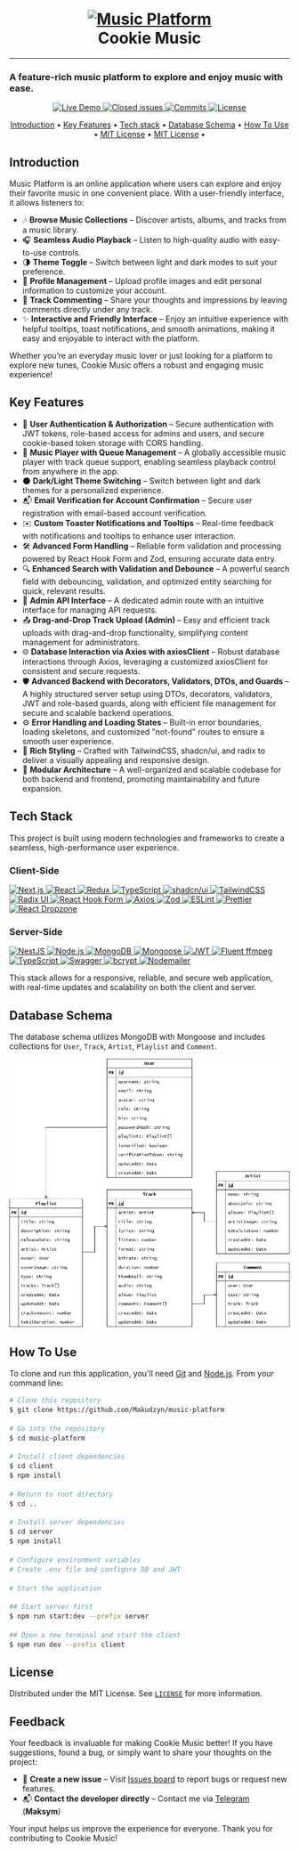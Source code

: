 <h1 align="center">
  <br>
  <a href="http://your-live-hosting-link.com">
    <img src="client/app/favicon.ico" alt="Music Platform" width="200">
  </a>
  <br>
  Cookie Music
  <br>
</h1>

<hr/>

<h3>
A feature-rich music platform to explore and enjoy music with ease.
</h3>

<p align="center">
  <a href="http://your-live-hosting-link.com">
    <img src="https://img.shields.io/badge/Live-Demo-green" alt="Live Demo">
  </a>
  <a href="https://github.com/Makudzyn/music-platform/issues">
    <img src="https://img.shields.io/github/issues-closed/Makudzyn/music-platform" alt="Closed issues">
  </a>
  <a href="https://github.com/Makudzyn/music-platform/commits/master/">
    <img src="https://img.shields.io/github/commit-activity/t/Makudzyn/music-platform" alt="Commits">
  </a>
  <a href="https://github.com/Makudzyn/music-platform/blob/master/LICENSE">
    <img src="https://img.shields.io/github/license/Makudzyn/music-platform" alt="License">
  </a>
</p>



<p align="center">
  <a href="#introduction">Introduction</a> •
  <a href="#key-features">Key Features</a> •
  <a href="#tech-stack">Tech stack</a> •
  <a href="#database-schema">Database Schema</a> •
  <a href="#how-to-use">How To Use</a> •
  <a href="#license">MIT License</a> •
  <a href="#feedback">MIT License</a> •
</p>

## Introduction

Music Platform is an online application where users can explore and enjoy their favorite music in one convenient place.
With a user-friendly interface, it allows listeners to:

* 🎶 **Browse Music Collections** – Discover artists, albums, and tracks from a music library.
* 🎧 **Seamless Audio Playback** – Listen to high-quality audio with easy-to-use controls.
* 🌗 **Theme Toggle** – Switch between light and dark modes to suit your preference.
* 👤 **Profile Management** – Upload profile images and edit personal information to customize your account.
* 💬 **Track Commenting** – Share your thoughts and impressions by leaving comments directly under any track.
* ✨ **Interactive and Friendly Interface** – Enjoy an intuitive experience with helpful tooltips, toast notifications, and smooth animations, making it easy and enjoyable to interact with the platform.

Whether you’re an everyday music lover or just looking for a platform to explore new tunes, Cookie Music offers a robust and engaging music experience!

## Key Features

* 🔐 **User Authentication & Authorization** – Secure authentication with JWT tokens, role-based access for admins and users, and secure cookie-based token storage with CORS handling.
* 🎵 **Music Player with Queue Management** – A globally accessible music player with track queue support, enabling seamless playback control from anywhere in the app.
* 🌑 **Dark/Light Theme Switching** – Switch between light and dark themes for a personalized experience.
* 📬 **Email Verification for Account Confirmation** – Secure user registration with email-based account verification.
* ✉️ **Custom Toaster Notifications and Tooltips** – Real-time feedback with notifications and tooltips to enhance user interaction.
* 🛠 **Advanced Form Handling** – Reliable form validation and processing powered by React Hook Form and Zod, ensuring accurate data entry.
* 🔍 **Enhanced Search with Validation and Debounce** – A powerful search field with debouncing, validation, and optimized entity searching for quick, relevant results.
* 🔧 **Admin API Interface** – A dedicated admin route with an intuitive interface for managing API requests.
* 📤 **Drag-and-Drop Track Upload (Admin)** – Easy and efficient track uploads with drag-and-drop functionality, simplifying content management for administrators.
* 🌐 **Database Interaction via Axios with axiosClient** – Robust database interactions through Axios, leveraging a customized axiosClient for consistent and secure requests.
* 🛡 **Advanced Backend with Decorators, Validators, DTOs, and Guards** – A highly structured server setup using DTOs, decorators, validators, JWT and role-based guards, along with efficient file management for secure and scalable backend operations.
* ⚙️ **Error Handling and Loading States** – Built-in error boundaries, loading skeletons, and customized "not-found" routes to ensure a smooth user experience.
* 🎨 **Rich Styling** – Crafted with TailwindCSS, shadcn/ui, and radix to deliver a visually appealing and responsive design.
* 🧩 **Modular Architecture** – A well-organized and scalable codebase for both backend and frontend, promoting maintainability and future expansion.

## Tech Stack

This project is built using modern technologies and frameworks to create a seamless, high-performance user experience.

### Client-Side

<a href="https://nextjs.org/">
  <img src="https://img.shields.io/badge/next.js-000000?style=for-the-badge&logo=nextdotjs&logoColor=white" alt="Next.js">
</a>
<a href="https://reactjs.org/">
  <img src="https://img.shields.io/badge/react-232728?style=for-the-badge&logo=react&logoColor=58c4dc" alt="React">
</a>
<a href="https://redux.js.org/">
  <img src="https://img.shields.io/badge/redux-593d88?style=for-the-badge&logo=redux&logoColor=white" alt="Redux">
</a>
<a href="https://www.typescriptlang.org/">
  <img src="https://img.shields.io/badge/typescript-27609e?style=for-the-badge&logo=typescript&logoColor=white" alt="TypeScript">
</a>
<a href="https://shadcn.dev/">
  <img src="https://img.shields.io/badge/shadcn_ui-09090b?style=for-the-badge&logo=shadcnui&logoColor=white" alt="shadcn/ui">
</a>
<a href="https://tailwindcss.com/">
  <img src="https://img.shields.io/badge/tailwind_css-0ea5e9?style=for-the-badge&logo=tailwind-css&logoColor=white" alt="TailwindCSS">
</a>
<a href="https://www.radix-ui.com/">
  <img src="https://img.shields.io/badge/radix-151515?style=for-the-badge&logo=radixui&logoColor=white" alt="Radix UI">
</a>
<a href="https://react-hook-form.com/">
  <img src="https://img.shields.io/badge/react_hook_form-ec5990?style=for-the-badge&logo=reacthookform&logoColor=white" alt="React Hook Form">
</a>
<a href="https://axios-http.com/">
  <img src="https://img.shields.io/badge/axios-5A29E4?style=for-the-badge&logo=axios&logoColor=white" alt="Axios">
</a>
<a href="https://zod.dev/">
  <img src="https://img.shields.io/badge/zod-0082C9?style=for-the-badge&logo=zod&logoColor=white" alt="Zod">
</a>
<a href="https://eslint.org/">
  <img src="https://img.shields.io/badge/eslint-4B32C3?style=for-the-badge&logo=eslint&logoColor=white" alt="ESLint">
</a>
<a href="https://prettier.io/">
  <img src="https://img.shields.io/badge/prettier-1a2b34?style=for-the-badge&logo=prettier&logoColor=F7B93E" alt="Prettier">
</a>
<a href="https://react-dropzone.js.org/">
  <img src="https://img.shields.io/badge/react_dropzone-white?style=for-the-badge&logo=npm&logoColor=cb3837" alt="React Dropzone">
</a>


### Server-Side

<a href="https://nestjs.com/">
  <img src="https://img.shields.io/badge/nest.js-E0234E?style=for-the-badge&logo=nestjs&logoColor=white" alt="NestJS">
</a>
<a href="https://nodejs.org/">
  <img src="https://img.shields.io/badge/node.js-339933?style=for-the-badge&logo=node.js&logoColor=white" alt="Node.js">
</a>
<a href="https://www.mongodb.com/">
  <img src="https://img.shields.io/badge/mongodb-47A248?style=for-the-badge&logo=mongodb&logoColor=white" alt="MongoDB">
</a>
<a href="https://mongoosejs.com/">
  <img src="https://img.shields.io/badge/mongoose-880000?style=for-the-badge&logo=mongoose&logoColor=white" alt="Mongoose">
</a>
<a href="https://jwt.io/">
  <img src="https://img.shields.io/badge/JWT-000000?style=for-the-badge&logo=jsonwebtokens&logoColor=white" alt="JWT">
</a>
<a href="https://github.com/fluent-ffmpeg/node-fluent-ffmpeg">
  <img src="https://img.shields.io/badge/fluent_ffmpeg-white?style=for-the-badge&logo=ffmpeg&logoColor=FF0000" alt="Fluent ffmpeg">
</a>
<a href="https://www.typescriptlang.org/">
  <img src="https://img.shields.io/badge/typescript-27609e?style=for-the-badge&logo=typescript&logoColor=white" alt="TypeScript">
</a>
<a href="https://swagger.io/">
  <img src="https://img.shields.io/badge/swagger-85EA2D?style=for-the-badge&logo=swagger&logoColor=black" alt="Swagger">
</a>
<a href="https://www.npmjs.com/package/bcrypt">
  <img src="https://img.shields.io/badge/bcrypt-white?style=for-the-badge&logo=npm&logoColor=cb3837" alt="bcrypt">
</a>
<a href="https://www.npmjs.com/package/bcrypt">
  <img src="https://img.shields.io/badge/nodemailer-white?style=for-the-badge&logo=npm&logoColor=cb3837" alt="Nodemailer">
</a>

This stack allows for a responsive, reliable, and secure web application, with real-time updates and scalability on both the client and server.


## Database Schema

The database schema utilizes MongoDB with Mongoose and includes collections for `User`, `Track`, `Artist`, `Playlist` and `Comment`.

![Database Schema](/Scheme-music-platform.drawio.png)

## How To Use

To clone and run this application, you'll need
[Git](https://git-scm.com) and
[Node.js](https://nodejs.org/en/download/).
From your command line:

```bash
# Clone this repository
$ git clone https://github.com/Makudzyn/music-platform

# Go into the repository
$ cd music-platform

# Install client dependencies
$ cd client
$ npm install

# Return to root directory
$ cd ..

# Install server dependencies
$ cd server
$ npm install

# Configure environment variables
# Create .env file and configure DB and JWT

# Start the application

## Start server first
$ npm run start:dev --prefix server

## Open a new terminal and start the client
$ npm run dev --prefix client
```

## License

Distributed under the MIT License. See [`LICENSE`](https://github.com/Makudzyn/music-platform/blob/master/LICENSE) for more information.

## Feedback

Your feedback is invaluable for making Cookie Music better! If you have suggestions, found a bug, or simply want to share your thoughts on the project:

* 📝 **Create a new issue** – Visit [Issues board](https://github.com/Makudzyn/music-platform/issues) to report bugs or request new features.
* 📬 **Contact the developer directly** – Contact me via [Telegram](https://t.me/makudzyn) (**Maksym**)

Your input helps us improve the experience for everyone. Thank you for contributing to Cookie Music!



